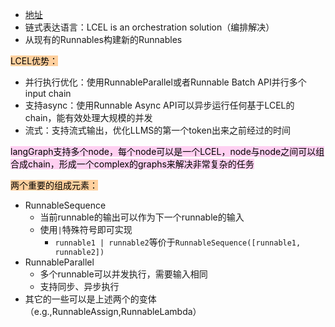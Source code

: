 - [地址](https://python.langchain.com/docs/concepts/lcel/#should-i-use-lcel)
- 链式表达语言：LCEL is an orchestration solution（编排解决）
- 从现有的Runnables构建新的Runnables

<mark style="background: #FFB86CA6;">LCEL优势：</mark>
- 并行执行优化：使用RunnableParallel或者Runnable Batch API并行多个input chain
- 支持async：使用Runnable Async API可以异步运行任何基于LCEL的chain，能有效处理大规模的并发
- 流式：支持流式输出，优化LLMS的第一个token出来之前经过的时间

<mark style="background: #FFB8EBA6;">langGraph支持多个node，每个node可以是一个LCEL，node与node之间可以组合成chain，形成一个complex的graphs来解决非常复杂的任务</mark>

<mark style="background: #FFB86CA6;">两个重要的组成元素：</mark>
- RunnableSequence
	- 当前runnable的输出可以作为下一个runnable的输入
	- 使用`|`特殊符号即可实现
		- `runnable1 | runnable2`等价于`RunnableSequence([runnable1, runnable2])`
- RunnableParallel
	- 多个runnable可以并发执行，需要输入相同
	- 支持同步、异步执行
- 其它的一些可以是上述两个的变体（e.g.,RunnableAssign,RunnableLambda）